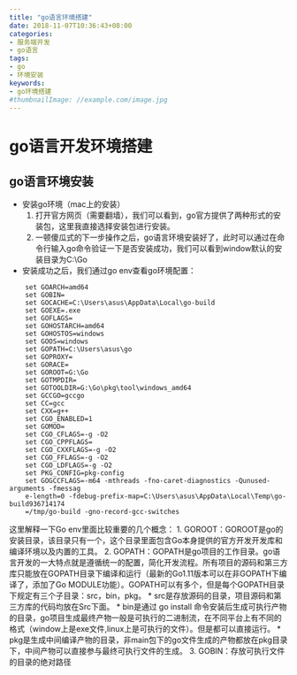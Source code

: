 ```yaml
---
title: "go语言环境搭建"
date: 2018-11-07T10:36:43+08:00
categories:
- 服务端开发
- go语言
tags:
- go
- 环境安装
keywords:
- go环境搭建
#thumbnailImage: //example.com/image.jpg
---
```


<!--more-->
# go语言开发环境搭建

## go语言环境安装
- 安装go环境（mac上的安装）
  1. 打开官方网页（需要翻墙），我们可以看到，go官方提供了两种形式的安装包，这里我直接选择安装包进行安装。
  2. 一顿傻瓜式的下一步操作之后，go语言环境安装好了，此时可以通过在命令行输入go命令验证一下是否安装成功，我们可以看到window默认的安装目录为C:\Go
- 安装成功之后，我们通过go env查看go环境配置：
```
	set GOARCH=amd64
	set GOBIN=
	set GOCACHE=C:\Users\asus\AppData\Local\go-build
	set GOEXE=.exe
	set GOFLAGS=
	set GOHOSTARCH=amd64
	set GOHOSTOS=windows
	set GOOS=windows
	set GOPATH=C:\Users\asus\go
	set GOPROXY=
	set GORACE=
	set GOROOT=G:\Go
	set GOTMPDIR=
	set GOTOOLDIR=G:\Go\pkg\tool\windows_amd64
	set GCCGO=gccgo
	set CC=gcc
	set CXX=g++
	set CGO_ENABLED=1
	set GOMOD=
	set CGO_CFLAGS=-g -O2
	set CGO_CPPFLAGS=
	set CGO_CXXFLAGS=-g -O2
	set CGO_FFLAGS=-g -O2
	set CGO_LDFLAGS=-g -O2
	set PKG_CONFIG=pkg-config
	set GOGCCFLAGS=-m64 -mthreads -fno-caret-diagnostics -Qunused-arguments -fmessag
	e-length=0 -fdebug-prefix-map=C:\Users\asus\AppData\Local\Temp\go-build936714174
	=/tmp/go-build -gno-record-gcc-switches
```
这里解释一下Go env里面比较重要的几个概念：
	1. GOROOT：GOROOT是go的安装目录，该目录只有一个，这个目录里面包含Go本身提供的官方开发开发库和编译环境以及内置的工具。
	2. GOPATH：GOPATH是go项目的工作目录。go语言开发的一大特点就是遵循统一的配置，简化开发流程。所有项目的源码和第三方库只能放在GOPATH目录下编译和运行（最新的Go1.11版本可以在非GOPATH下编译了，添加了Go MODULE功能）。GOPATH可以有多个，但是每个GOPATH目录下规定有三个子目录：src，bin，pkg。
		* src是存放源码的目录，项目源码和第三方库的代码均放在Src下面。
		* bin是通过 go install 命令安装后生成可执行产物的目录，go项目生成最终产物一般是可执行的二进制流，在不同平台上有不同的格式（window上是exe文件,linux上是可执行的文件）。但是都可以直接运行。
		* pkg是生成中间编译产物的目录，非main包下的go文件生成的产物都放在pkg目录下，中间产物可以直接参与最终可执行文件的生成。
	3. GOBIN：存放可执行文件的目录的绝对路径
